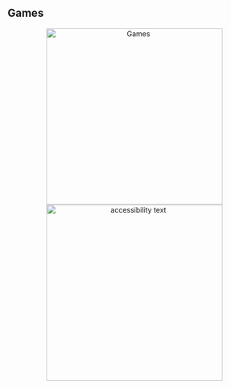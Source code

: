 ## Games
<p align="center">
  <img src="https://media.kasperskydaily.com/wp-content/uploads/sites/102/2020/02/20012417/game-ratings-featured.jpg" width="350" title="Games">
  <img src="https://media.kasperskydaily.com/wp-content/uploads/sites/102/2020/02/20012417/game-ratings-featured.jpg" width="350" alt="accessibility text">
</p>
